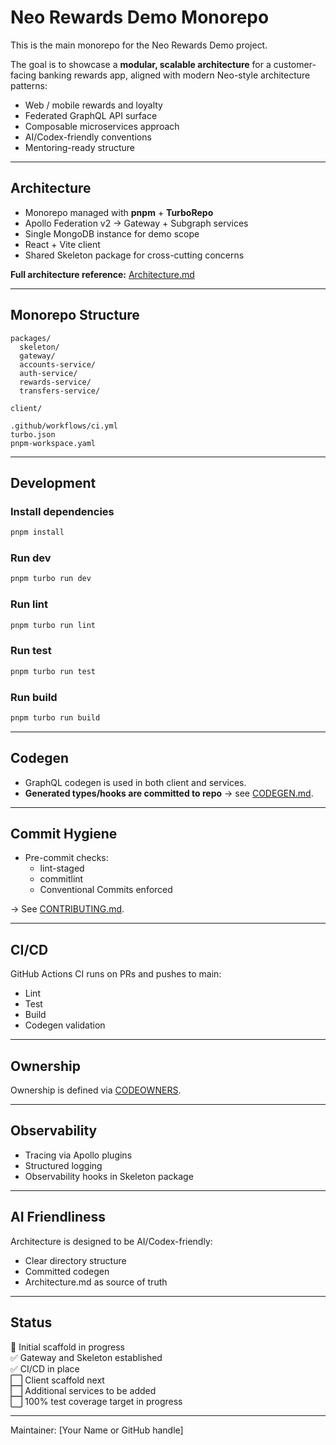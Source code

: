 # Neo Rewards Demo Monorepo

This is the main monorepo for the Neo Rewards Demo project.

The goal is to showcase a **modular, scalable architecture** for a customer-facing banking rewards app, aligned with modern Neo-style architecture patterns:

- Web / mobile rewards and loyalty
- Federated GraphQL API surface
- Composable microservices approach
- AI/Codex-friendly conventions
- Mentoring-ready structure

---

## Architecture

- Monorepo managed with **pnpm** + **TurboRepo**
- Apollo Federation v2 → Gateway + Subgraph services
- Single MongoDB instance for demo scope
- React + Vite client
- Shared Skeleton package for cross-cutting concerns

**Full architecture reference:** [Architecture.md](./Architecture.md)

---

## Monorepo Structure

```
packages/
  skeleton/
  gateway/
  accounts-service/
  auth-service/
  rewards-service/
  transfers-service/

client/

.github/workflows/ci.yml
turbo.json
pnpm-workspace.yaml
```

---

## Development

### Install dependencies

```bash
pnpm install
```

### Run dev

```bash
pnpm turbo run dev
```

### Run lint

```bash
pnpm turbo run lint
```

### Run test

```bash
pnpm turbo run test
```

### Run build

```bash
pnpm turbo run build
```

---

## Codegen

- GraphQL codegen is used in both client and services.
- **Generated types/hooks are committed to repo** → see [CODEGEN.md](./CODEGEN.md).

---

## Commit Hygiene

- Pre-commit checks:
  - lint-staged
  - commitlint
  - Conventional Commits enforced

→ See [CONTRIBUTING.md](./CONTRIBUTING.md).

---

## CI/CD

GitHub Actions CI runs on PRs and pushes to main:

- Lint
- Test
- Build
- Codegen validation

---

## Ownership

Ownership is defined via [CODEOWNERS](./.github/CODEOWNERS).

---

## Observability

- Tracing via Apollo plugins
- Structured logging
- Observability hooks in Skeleton package

---

## AI Friendliness

Architecture is designed to be AI/Codex-friendly:

- Clear directory structure
- Committed codegen
- Architecture.md as source of truth

---

## Status

🚀 Initial scaffold in progress  
✅ Gateway and Skeleton established  
✅ CI/CD in place  
⬜ Client scaffold next  
⬜ Additional services to be added  
⬜ 100% test coverage target in progress  

---

Maintainer: [Your Name or GitHub handle]
